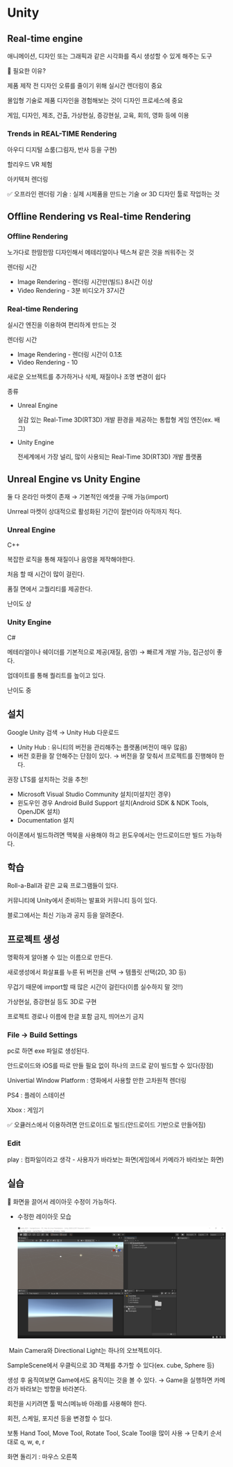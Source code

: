 # Unity

## Real-time engine

애니메이션, 디자인 또는 그래픽과 같은 시각화를 즉시 생성할 수 있게 해주는 도구

🤔 필요한 이유?

제품 제작 전 디자인 오류를 줄이기 위해 실시간 렌더링이 중요

몰입형 기술로 제품 디자인을 경험해보는 것이 디자인 프로세스에 중요

게임, 디자인, 제조, 건출, 가상현실, 증강현실, 교육, 회의, 영화 등에 이용

### Trends in REAL-TIME Rendering

아우디 디지털 쇼룸(그림자, 반사 등을 구현)

할리우드 VR 체험

아키텍처 렌더링

✅ 오프라인 렌더링 기술 : 실제 시제품을 만드는 기술 or 3D 디자인 툴로 작업하는 것

## Offline Rendering vs Real-time Rendering

### Offline Rendering

노가다로 한땀한땀 디자인해서 메테리얼이나 텍스쳐 같은 것을 씌워주는 것

렌더링 시간

- Image Rendering - 렌더링 시간만(빌드) 8시간 이상
- Video Rendering - 3분 비디오가 37시간

### Real-time Rendering

실시간 엔진을 이용하여 편리하게 만드는 것

렌더링 시간

- Image Rendering - 렌더링 시간이 0.1초
- Video Rendering - 10

새로운 오브젝트를 추가하거나 삭제, 재질이나 조명 변경이 쉽다

종류

- Unreal Engine

  실감 있는 Real-Time 3D(RT3D) 개발 환경을 제공하는 통합형 게임 엔진(ex. 배그)

- Unity Engine

  전세계에서 가장 널리, 많이 사용되는 Real-Time 3D(RT3D) 개발 플랫폼

## Unreal Engine vs Unity Engine

둘 다 온라인 마켓이 존재 → 기본적인 에셋을 구매 가능(import)

Unrreal 마켓이 상대적으로 활성화된 기간이 절반이라 아직까지 적다.

### Unreal Engine

C++

복잡한 로직을 통해 재질이나 음영을 제작해야한다.

처음 할 때 시간이 많이 걸린다.

품질 면에서 고퀄리티를 제공한다.

난이도 상

### Unity Engine

C#

메테리얼이나 쉐이더를 기본적으로 제공(재질, 음영) → 빠르게 개발 가능, 접근성이 좋다.

업데이트를 통해 퀄리트를 높이고 있다.

난이도 중

## 설치

Google Unity 검색 → Unity Hub 다운로드

- Unity Hub : 유니티의 버전을 관리해주는 플랫폼(버전이 매우 많음)
- 버전 호환을 잘 안해주는 단점이 있다. → 버전을 잘 맞춰서 프로젝트를 진행해야 한다.

권장 LTS를 설치하는 것을 추천!

- Microsoft Visual Studio Community 설치(미설치인 경우)
- 윈도우인 경우 Android Build Support 설치(Android SDK & NDK Tools, OpenJDK 설치)
- Documentation 설치

아이폰에서 빌드하려면 맥북을 사용해야 하고 윈도우에서는 안드로이드만 빌드 가능하다.

## 학습

Roll-a-Ball과 같은 교육 프로그램들이 있다.

커뮤니티에 Unity에서 준비하는 발표와 커뮤니티 등이 있다.

블로그에서는 최신 기능과 공지 등을 알려준다.

## 프로젝트 생성

명확하게 알아볼 수 있는 이름으로 만든다.

새로생성에서 화살표를 누룬 뒤 버전을 선택 → 템플릿 선택(2D, 3D 등)

무겁기 때문에 import할 때 많은 시간이 걸린다(이름 실수하지 말 것!!)

가상현실, 증강현실 등도 3D로 구현

프로젝트 경로나 이름에 한글 포함 금지, 띄어쓰기 금지

### File → Build Settings

pc로 하면 exe 파일로 생성된다.

안드로이드와 iOS를 따로 만들 필요 없이 하나의 코드로 같이 빌드할 수 있다(장점)

Univertial Window Platform : 영화에서 사용할 만한 고차원적 렌더링

PS4 : 플레이 스테이션

Xbox : 게임기

✅ 오큘러스에서 이용하려면 안드로이드로 빌드(안드로이드 기반으로 만들어짐)

### Edit

play : 컴파일이라고 생각 - 사용자가 바라보는 화면(게임에서 카메라가 바라보는 화면)

## 실습

🥕 화면을 끌어서 레이아웃 수정이 가능하다.

- 수정한 레이아웃 모습

  ![image-20211130231740763](README.assets/image-20211130231740763.png)

​		Main Camera와 Directional Light는 하나의 오브젝트이다.

SampleScene에서 우클릭으로 3D 객체를 추가할 수 있다(ex. cube, Sphere 등)

생성 후 움직여보면 Game에서도 움직이는 것을 볼 수 있다. → Game을 실행하면 카메라가 바라보는 방향을 바라본다.

회전을 시키려면 툴 박스(메뉴바 아래)를 사용해야 한다.

회전, 스케일, 포지션 등을 변경할 수 있다.

보통 Hand Tool, Move Tool, Rotate Tool, Scale Tool을 많이 사용 → 단축키 순서대로 q, w, e, r

화면 돌리기 : 마우스 오른쪽